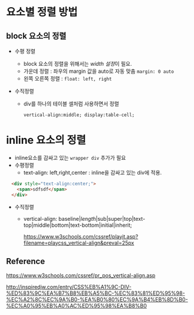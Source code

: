# 요소별 정렬 방법

## block 요소의 정렬

- 수평 정렬
  - block 요소의 정렬을 위해서는 *width 설정*이 필요.
  - 가운데 정렬 : 좌우의 margin 값을 auto로 자동 맞춤 `margin: 0 auto`
  - 왼쪽 오른쪽 정렬 : `float: left, right`

- 수직정렬

  - div를 하나의 테이블 셀처럼 사용하면서 정렬

    `vertical-align:middle; display:table-cell;`


# inline 요소의 정렬

- inline요소를 감싸고 있는 `wrapper div` 추가가 필요
- 수평정렬
  - text-align: left,right,center : inline을 감싸고 있는 div에 적용.

````html
  <div style="text-align:center;">
    <span>sdfsdf</span>
  </div>
````

  - 수직정렬

    - vertical-align: baseline|*length*|sub|super|top|text-top|middle|bottom|text-bottom|initial|inherit;

      https://www.w3schools.com/cssref/playit.asp?filename=playcss_vertical-align&preval=25px



## Reference

https://www.w3schools.com/cssref/pr_pos_vertical-align.asp

http://inspiredjw.com/entry/CSS%EB%A1%9C-DIV-%ED%83%9C%EA%B7%B8%EB%A5%BC-%EC%83%81%ED%95%98-%EC%A2%8C%EC%9A%B0-%EA%B0%80%EC%9A%B4%EB%8D%B0-%EC%A0%95%EB%A0%AC%ED%95%98%EA%B8%B0
